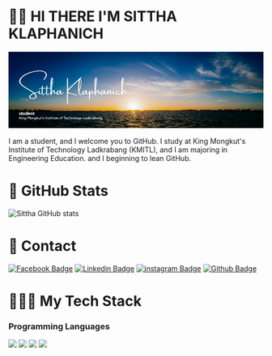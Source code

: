 # 👋🏻 HI THERE I'M SITTHA KLAPHANICH

![Alt text](./Images/1.png)

I am a student, and I welcome you to GitHub. I study at King Mongkut's Institute of Technology Ladkrabang (KMITL), and I am majoring in Engineering Education. 
and I beginning to lean GitHub.

# 🚀 GitHub Stats
![ Sittha GitHub stats](https://github-readme-stats.vercel.app/api?username=SitthaKlaphanich&show_icons=true&theme=transparent)

# 📱 Contact 

[![Facebook Badge](https://img.shields.io/badge/-Sittha_Klaphanich-blue?style=flat&logo=Facebook&logoColor=white&link=https://www.facebook.com/profile.php?id=100010273261426)](https://www.facebook.com/profile.php?id=100010273261426)
[![Linkedin Badge](https://img.shields.io/badge/-Sittha_Klaphanich-blue?style=flat&logo=Linkedin&logoColor=white&link=https://www.linkedin.com/in/sittha-klaphanich-a79973b1/)](https://www.linkedin.com/in/sittha-klaphanich-a79973b1/)
[![instagram Badge](https://img.shields.io/badge/-Sittha_Klaphanich-E4405F?style=flat&logo=instagram&logoColor=white&link=https://www.instagram.com/sittha_klaphanich/)](https://www.instagram.com/sittha_klaphanich/)
[![Github Badge](https://img.shields.io/badge/-Sittha_Klaphanich-181717?sytle=flat&logo=Github&logoColor=white&link=https://github.com/SitthaKlaphanich)](https://github.com/SitthaKlaphanich)

# 👨🏻‍💻 My Tech Stack

### Programming Languages

<img height="50" src="https://user-images.githubusercontent.com/25181517/192106070-46255bcf-65e6-4c6b-a296-bf8d0d8fb2a7.png">
<img height="50" src="https://user-images.githubusercontent.com/25181517/192106073-90fffafe-3562-4ff9-a37e-c77a2da0ff58.png"> 
<img height="50" src="https://user-images.githubusercontent.com/25181517/121405384-444d7300-c95d-11eb-959f-913020d3bf90.png">
<img height="50" src="https://user-images.githubusercontent.com/25181517/183423507-c056a6f9-1ba8-4312-a350-19bcbc5a8697.png"> 



